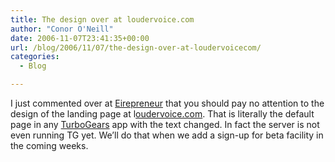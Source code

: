 ```yaml
---
title: The design over at loudervoice.com
author: "Conor O'Neill"
date: 2006-11-07T23:41:35+00:00
url: /blog/2006/11/07/the-design-over-at-loudervoicecom/
categories:
  - Blog

---
```

I just commented over at [Eirepreneur][1] that you should pay no attention to the design of the landing page at l[oudervoice.com][2]. That is literally the default page in any [TurboGears][3] app with the text changed. In fact the server is not even running TG yet. We&#8217;ll do that when we add a sign-up for beta facility in the coming weeks.

 [1]: http://eirepreneur.blogs.com/eirepreneur/2006/11/coming_in_loud_.html
 [2]: http://www.loudervoice.com/
 [3]: http://www.turbogears.org/